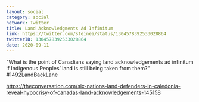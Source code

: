 ```yaml
---
layout: social
category: social
network: Twitter
title: Land Acknowledgments Ad Infinitum
link: https://twitter.com/steinea/status/1304578392533028864
twitterID: 1304578392533028864
date: 2020-09-11
---
```


"What is the point of Canadians saying land acknowledgements ad infinitum if Indigenous Peoples’ land is still being taken from them?" #1492LandBackLane

<https://theconversation.com/six-nations-land-defenders-in-caledonia-reveal-hypocrisy-of-canadas-land-acknowledgements-145158>
